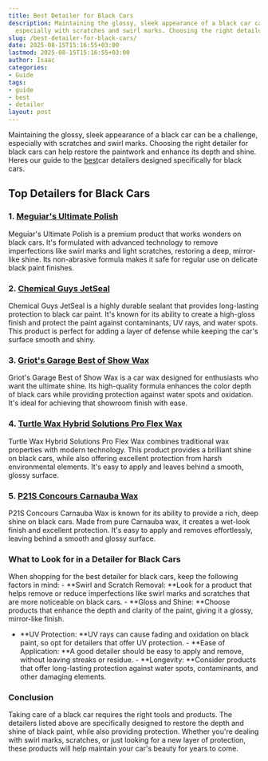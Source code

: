 ```yaml
---
title: Best Detailer for Black Cars
description: Maintaining the glossy, sleek appearance of a black car can be a challenge,
  especially with scratches and swirl marks. Choosing the right detailer for black...
slug: /best-detailer-for-black-cars/
date: 2025-08-15T15:16:55+03:00
lastmod: 2025-08-15T15:16:55+03:00
author: Isaac
categories:
- Guide
tags:
- guide
- best
- detailer
layout: post
---
```

Maintaining the glossy, sleek appearance of a black car can be a challenge, especially with scratches and swirl marks. Choosing the right detailer for black cars can help restore the paintwork and enhance its depth and shine. Heres our guide to the [best](https://pestpolicy.com/best-acrylic-paint-for-wood/)car detailers designed specifically for black cars.

##  Top Detailers for Black Cars

### 1. [Meguiar's Ultimate Polish](https://www.amazon.com/dp/B01JQEL2BC?tag=p-policy-20)

Meguiar's Ultimate Polish is a premium product that works wonders on black cars. It's formulated with advanced technology to remove imperfections like swirl marks and light scratches, restoring a deep, mirror-like shine. Its non-abrasive formula makes it safe for regular use on delicate black paint finishes.

### 2. [Chemical Guys JetSeal](https://www.amazon.com/dp/B00KA0XIFQ?tag=p-policy-20)

Chemical Guys JetSeal is a highly durable sealant that provides long-lasting protection to black car paint. It's known for its ability to create a high-gloss finish and protect the paint against contaminants, UV rays, and water spots. This product is perfect for adding a layer of defense while keeping the car's surface smooth and shiny.

### 3. [Griot's Garage Best of Show Wax](https://www.amazon.com/dp/B004SFLX8E?tag=p-policy-20)

Griot's Garage Best of Show Wax is a car wax designed for enthusiasts who want the ultimate shine. Its high-quality formula enhances the color depth of black cars while providing protection against water spots and oxidation. It's ideal for achieving that showroom finish with ease.

### 4. [Turtle Wax Hybrid Solutions Pro Flex Wax](https://www.amazon.com/dp/B00WR1FLOI?tag=p-policy-20)

Turtle Wax Hybrid Solutions Pro Flex Wax combines traditional wax properties with modern technology. This product provides a brilliant shine on black cars, while also offering excellent protection from harsh environmental elements. It's easy to apply and leaves behind a smooth, glossy surface.

### 5. [P21S Concours Carnauba Wax](https://www.amazon.com/dp/B008L40W2S?tag=p-policy-20)

P21S Concours Carnauba Wax is known for its ability to provide a rich, deep shine on black cars. Made from pure Carnauba wax, it creates a wet-look finish and excellent protection. It's easy to apply and removes effortlessly, leaving behind a smooth and glossy surface.

###  What to Look for in a Detailer for Black Cars

When shopping for the best detailer for black cars, keep the following factors in mind: - **Swirl and Scratch Removal: **Look for a product that helps remove or reduce imperfections like swirl marks and scratches that are more noticeable on black cars. - **Gloss and Shine: **Choose products that enhance the depth and clarity of the paint, giving it a glossy, mirror-like finish.

- **UV Protection: **UV rays can cause fading and oxidation on black paint, so opt for detailers that offer UV protection. - **Ease of Application: **A good detailer should be easy to apply and remove, without leaving streaks or residue. - **Longevity: **Consider products that offer long-lasting protection against water spots, contaminants, and other damaging elements.

###  Conclusion

Taking care of a black car requires the right tools and products. The detailers listed above are specifically designed to restore the depth and shine of black paint, while also providing protection. Whether you're dealing with swirl marks, scratches, or just looking for a new layer of protection, these products will help maintain your car's beauty for years to come.

